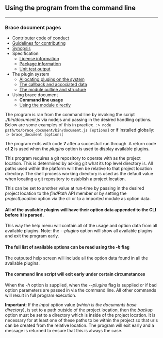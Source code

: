 ## Using the program from the command line

---
### Brace document pages
* [Contributer code of conduct](https://github.com/restarian/brace_document/blob/master/docs/contributer_code_of_conduct.md)
* [Guidelines for contributing](https://github.com/restarian/brace_document/blob/master/docs/guidelines_for_contributing.md)
* [Synopsis](https://github.com/restarian/brace_document/blob/master/docs/synopsis.md)
* Specification
  * [License information](https://github.com/restarian/brace_document/blob/master/docs/specification/license_information.md)
  * [Package information](https://github.com/restarian/brace_document/blob/master/docs/specification/package_information.md)
  * [Unit test output](https://github.com/restarian/brace_document/blob/master/docs/specification/unit_test_output.md)
* The plugin system
  * [Allocating plugins on the system](https://github.com/restarian/brace_document/blob/master/docs/the_plugin_system/allocating_plugins_on_the_system.md)
  * [The callback and accociated data](https://github.com/restarian/brace_document/blob/master/docs/the_plugin_system/the_callback_and_accociated_data.md)
  * [The module outline and structure](https://github.com/restarian/brace_document/blob/master/docs/the_plugin_system/the_module_outline_and_structure.md)
* Using brace document
  * **Command line usage**
  * [Using the module directly](https://github.com/restarian/brace_document/blob/master/docs/using_brace_document/using_the_module_directly.md)

The program is ran from the command line by invoking the script *./bin/document.js* via nodejs and passing in the desired handling options. Below are some examples of this in practice.
```:> node path/to/brace_document/bin/document.js [options]``` or if installed globally: ```:> brace_document [options]```

The program exits with code **7** after a succesfull run through. A return code of **2** is used when the *plugins* option is used to display available plugins.

This program requires a git repository to operate with as the project location. This is determined by asking git what its top level directory is. All paths used within the platform will then be relative to that project location directory. The shell process working directory is used as the default value when locating a git repository to establish a project location. 

This can be set to another value at run-time by passing in the desired project location to the *findPath* API member or by setting the *projectLocation* option via the cli or to a imported module as option data.

#### All of the available plugins will have their option data appended to the CLI before it is parsed. 
This way the help menu will contain all of the usage and option data from all available plugins.
Note: the *--plugins* option will show all available plugins and exit the program early.

#### The full list of available options can be read using the *-h* flag
The outputed help screen will include all the option data found in all the available plugins. 

#### The command line script will exit early under certain circumstances
When the *-h* option is supplied, when the *--plugins* flag is supplied or if bad option parameters are passed in via the command line. All other commands will result in full program execution.

**Important**: If the *input* option value  (*which is the documents base directory*), is set to a path outside of the project location, then the *backup* option must be set to a directory which is inside of the project location. It is necessary for at least one of these paths to be within the project so that urls can be created from the relative location. The program will exit early and a message is returned to ensure that this is always the case.


